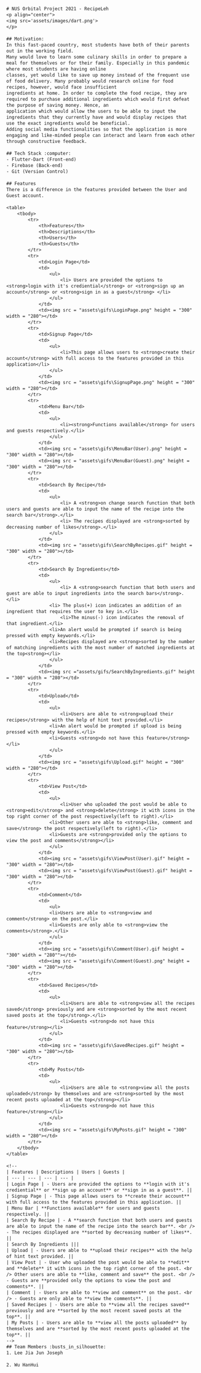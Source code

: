     # NUS Orbital Project 2021 - RecipeLeh
    <p align="center">
    <img src='assets/images/dart.png'>
    </p>

    ## Motivation:
    In this fast-paced country, most students have both of their parents out in the working field. 
    Many would love to learn some culinary skills in order to prepare a meal for themselves or for their family. Especially in this pandemic where most students are having online 
    classes, yet would like to save up money instead of the frequent use of food delivery. Many probably would research online for food recipes, however, would face insufficient 
    ingredients at home. In order to complete the food recipe, they are required to purchase additional ingredients which would first defeat the purpose of saving money. Hence, an 
    application which would allow the users to be able to input the ingredients that they currently have and would display recipes that use the exact ingredients would be beneficial. 
    Adding social media functionalities so that the application is more engaging and like-minded people can interact and learn from each other through constructive feedback.

    ## Tech Stack :computer:
    - Flutter-Dart (Front-end)
    - Firebase (Back-end)
    - Git (Version Control)

    ## Features
    There is a difference in the features provided between the User and Guest account.

    <table>
        <tbody>
            <tr>
                <th>Features</th>
                <th>Descriptions</th>
                <th>Users</th>
                <th>Guests</th>
            </tr>
            <tr>
                <td>Login Page</td>
                <td>
                    <ul>
                        <li> Users are provided the options to <strong>login with it's crediential</strong> or <strong>sign up an account</strong> or <strong>sign in as a guest</strong> </li>
                    </ul>
                </td>
                <td><img src = "assets\gifs\LoginPage.png" height = "300" width = "280"></td>
            </tr>
            <tr>
                <td>Signup Page</td>
                <td>
                    <ul>
                        <li>This page allows users to <strong>create their account</strong> with full access to the features provided in this application</li>
                    </ul>
                </td>
                <td><img src = "assets\gifs\SignupPage.png" height = "300" width = "280"></td>
            </tr>
            <tr>
                <td>Menu Bar</td>
                <td>
                    <ul>
                        <li><strong>Functions available</strong> for users and guests respectively.</li>
                    </ul>
                </td>
                <td><img src = "assets\gifs\MenuBar(User).png" height = "300" width = "280"></td>
                <td><img src = "assets\gifs\MenuBar(Guest).png" height = "300" width = "280"></td>
            </tr>
            <tr>
                <td>Search By Recipe</td>
                <td>
                    <ul>
                        <li> A <strong>on change search function that both users and guests are able to input the name of the recipe into the search bar</strong>.</li>
                        <li> The recipes displayed are <strong>sorted by decreasing number of likes</strong>.</li>
                    </ul>
                </td>
                <td><img src = "assets\gifs\SearchByRecipes.gif" height = "300" width = "280"></td>
            </tr>
            <tr>
                <td>Search By Ingredients</td>
                <td>
                    <ul>
                        <li> A <strong>search function that both users and guest are able to input ingredients into the search bars</strong>.</li>
                    <li> The plus(+) icon indicates an addition of an ingredient that requires the user to key in.</li>
                        <li>The minus(-) icon indicates the removal of that ingredient.</li>
                    <li>An alert would be prompted if search is being pressed with empty keywords.</li>
                    <li>Recipes displayed are <strong>sorted by the number of matching ingredients with the most number of matched ingredients at the top<strong></li>
                    </ul>
                </td>
                <td><img src ="assets/gifs/SearchByIngredients.gif" height = "300" width = "280"></td>
            </tr>
            <tr>
                <td>Upload</td>
                <td>
                    <ul>
                        <li>Users are able to <strong>upload their recipes</strong> with the help of hint text provided.</li>
                    <li>An alert would be prompted if upload is being pressed with empty keywords.</li>
                    <li>Guests <strong>do not have this feature</strong></li>
                    </ul>
                </td>
                <td><img src = "assets\gifs\Upload.gif" height = "300" width = "280"></td>
            </tr>
            <tr>
                <td>View Post</td>
                <td>
                    <ul>
                        <li>User who uploaded the post would be able to <strong>edit</strong> and <strong>delete</strong> it with icons in the top right corner of the post respectively(left to right).</li>
                    <li>Other users are able to <strong>like, comment and save</strong> the post respectively(left to right).</li>
                    <li>Guests are <strong>provided only the options to view the post and comments</strong></li>
                    </ul>
                </td>
                <td><img src = "assets\gifs\ViewPost(User).gif" height = "300" width = "280"></td>
                <td><img src = "assets\gifs\ViewPost(Guest).gif" height = "300" width = "280"></td>
            </tr>
            <tr>
                <td>Comment</td>
                <td>
                    <ul>
                    <li>Users are able to <strong>view and comment</strong> on the post.</li>
                    <li>Guests are only able to <strong>view the comments</strong>.</li>
                    </ul>
                </td>
                <td><img src = "assets\gifs\Comment(User).gif height = "300" width = "280""></td>
                <td><img src = "assets\gifs\Comment(Guest).png" height = "300" width = "280"></td>
            </tr>
            <tr>
                <td>Saved Recipes</td>
                <td>
                    <ul>
                        <li>Users are able to <strong>view all the recipes saved</strong> previously and are <strong>sorted by the most recent saved posts at the top</strong>.</li>
                        <li>Guests <strong>do not have this feature</strong></li>
                    </ul>
                </td>
                <td><img src = "assets\gifs\SavedRecipes.gif" height = "300" width = "280"></td>
            </tr>
            <tr>
                <td>My Posts</td>
                <td>
                    <ul>
                        <li>Users are able to <strong>view all the posts uploaded</strong> by themselves and are <strong>sorted by the most recent posts uploaded at the top</strong></li>
                        <li>Guests <strong>do not have this feature</strong></li>
                    </ul>
                </td>
                <td><img src = "assets\gifs\MyPosts.gif" height = "300" width = "280"></td>
            </tr>
        </tbody>
    </table>

    <!--
    | Features | Descriptions | Users | Guests |
    | --- | --- | --- | --- |
    | Login Page | - Users are provided the options to **login with it's crediential** or **sign up an account** or **sign in as a guest**. ||
    | Signup Page | - This page allows users to **create their account** with full access to the features provided in this application. ||
    | Menu Bar | **Functions available** for users and guests respectively. ||
    | Search By Recipe | - A **search function that both users and guests are able to input the name of the recipe into the search bar**. <br /> - The recipes displayed are **sorted by decreasing number of likes**. ||
    | Search By Ingredients |||
    | Upload | - Users are able to **upload their recipes** with the help of hint text provided. ||
    | View Post | - User who uploaded the post would be able to **edit** and **delete** it with icons in the top right corner of the post. <br /> Other users are able to **like, comment and save** the post. <br /> - Guests are **provided only the options to view the post and comments**. ||
    | Comment | - Users are able to **view and comment** on the post. <br /> - Guests are only able to **view the comments**. ||
    | Saved Recipes | - Users are able to **view all the recipes saved** previously and are **sorted by the most recent saved posts at the top**. ||
    | My Posts | - Users are able to **view all the posts uploaded** by themselves and are **sorted by the most recent posts uploaded at the top**. ||
    -->
    ## Team Members :busts_in_silhouette:
    1. Lee Jia Jun Joseph

    2. Wu HanHui
